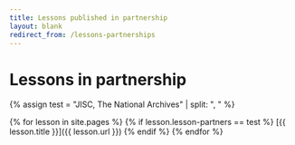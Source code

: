 ```yaml
---
title: Lessons published in partnership
layout: blank
redirect_from: /lessons-partnerships
---
```


# Lessons in partnership

{% assign test = "JISC, The National Archives" | split: ", " %}

<!-- Test works, but is rendering funnny -->

{% for lesson in site.pages %}
    {% if lesson.lesson-partners == test %}
        [{{ lesson.title }}]({{ lesson.url }})
    {% endif %}
{% endfor %}